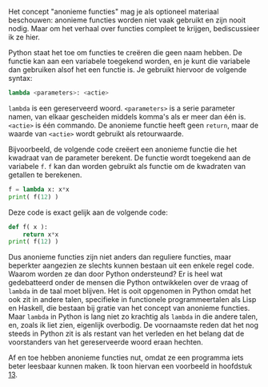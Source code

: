 Het concept "anonieme functies" mag je als optioneel materiaal
beschouwen: anonieme functies worden niet vaak gebruikt en zijn nooit
nodig. Maar om het verhaal over functies compleet te krijgen,
bediscussieer ik ze hier.

Python staat het toe om functies te creëren die geen naam hebben. De
functie kan aan een variabele toegekend worden, en je kunt die variabele
dan gebruiken alsof het een functie is. Je gebruikt hiervoor de volgende
syntax:

```python
lambda <parameters>: <actie>
```

`lambda` is een gereserveerd woord. `<parameters>` is a serie parameter
namen, van elkaar gescheiden middels komma's als er meer dan één is.
`<actie>` is één commando. De anonieme functie heeft geen `return`, maar
de waarde van `<actie>` wordt gebruikt als retourwaarde.

Bijvoorbeeld, de volgende code creëert een anonieme functie die het
kwadraat van de parameter berekent. De functie wordt toegekend aan de
variabele `f`. `f` kan dan worden gebruikt als functie om de kwadraten
van getallen te berekenen.

```python
f = lambda x: x*x
print( f(12) )
```

Deze code is exact gelijk aan de volgende code:

```python
def f( x ):
    return x*x
print( f(12) )
```

Dus anonieme functies zijn niet anders dan reguliere functies, maar
beperkter aangezien ze slechts kunnen bestaan uit een enkele regel code.
Waarom worden ze dan door Python ondersteund? Er is heel wat
gedebatteerd onder de mensen die Python ontwikkelen over de vraag of
`lambda` in de taal moet blijven. Het is ooit opgenomen in Python omdat
het ook zit in andere talen, specifieke in functionele programmeertalen
als Lisp en Haskell, die bestaan bij gratie van het concept van anonieme
functies. Maar `lambda` in Python is lang niet zo krachtig als `lambda`
in die andere talen, en, zoals ik liet zien, eigenlijk overbodig. De
voornaamste reden dat het nog steeds in Python zit is als restant van
het verleden en het belang dat de voorstanders van het gereserveerde
woord eraan hechten.

Af en toe hebben anonieme functies nut, omdat ze een programma iets
beter leesbaar kunnen maken. Ik toon hiervan een voorbeeld in hoofdstuk
<a href="#ch:lists" data-reference-type="ref" data-reference="ch:lists">13</a>.
